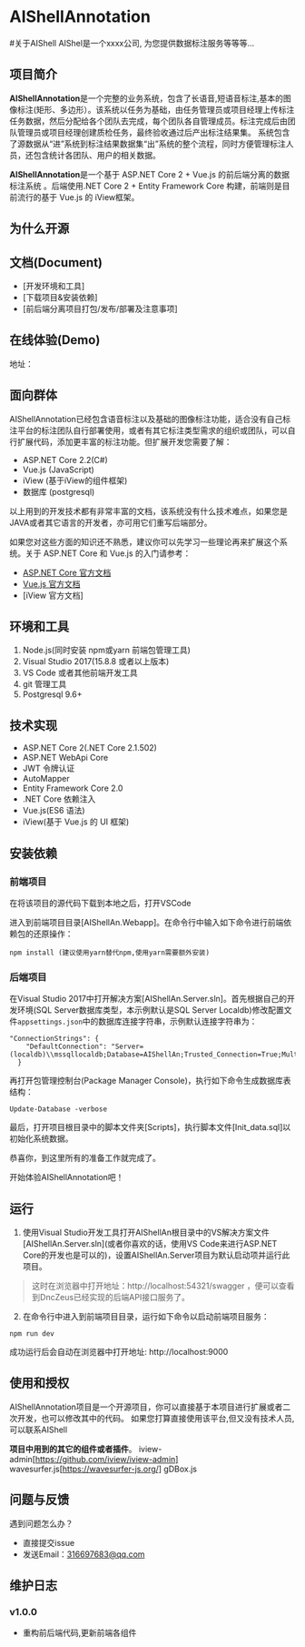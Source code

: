# AIShellAnnotation

#关于AIShell
AIShel是一个xxxx公司, 为您提供数据标注服务等等等...



## 项目简介

**AIShellAnnotation**是一个完整的业务系统，包含了长语音,短语音标注,基本的图像标注(矩形、多边形）。该系统以任务为基础，由任务管理员或项目经理上传标注任务数据，然后分配给各个团队去完成，每个团队各自管理成员。标注完成后由团队管理员或项目经理创建质检任务，最终验收通过后产出标注结果集。 系统包含了源数据从“进”系统到标注结果数据集“出”系统的整个流程，同时方便管理标注人员，还包含统计各团队、用户的相关数据。

**AIShellAnnotation**是一个基于 ASP.NET Core 2 + Vue.js 的前后端分离的数据标注系统 。后端使用.NET Core 2 + Entity Framework Core 构建，前端则是目前流行的基于 Vue.js 的 iView框架。


## 为什么开源



## 文档(Document)

* [开发环境和工具]
* [下载项目&安装依赖]
* [前后端分离项目打包/发布/部署及注意事项]

## 在线体验(Demo)


地址：




## 面向群体

AIShellAnnotation已经包含语音标注以及基础的图像标注功能，适合没有自己标注平台的标注团队自行部署使用，或者有其它标注类型需求的组织或团队，可以自行扩展代码，添加更丰富的标注功能。但扩展开发您需要了解：

- ASP.NET Core 2.2(C#)
- Vue.js (JavaScript)
- iView  (基于iView的组件框架)
- 数据库 (postgresql)

以上用到的开发技术都有非常丰富的文档，该系统没有什么技术难点，如果您是JAVA或者其它语言的开发者，亦可用它们重写后端部分。

如果您对这些方面的知识还不熟悉，建议你可以先学习一些理论再来扩展这个系统。关于 ASP.NET Core 和 Vue.js 的入门请参考：

- [ASP.NET Core 官方文档][2]
- [Vue.js 官方文档][3]
- [iView 官方文档]

## 环境和工具

1. Node.js(同时安装 npm或yarn 前端包管理工具)
2. Visual Studio 2017(15.8.8 或者以上版本)
3. VS Code 或者其他前端开发工具
4. git 管理工具
5. Postgresql 9.6+

## 技术实现

- ASP.NET Core 2(.NET Core 2.1.502)
- ASP.NET WebApi Core
- JWT 令牌认证
- AutoMapper
- Entity Framework Core 2.0
- .NET Core 依赖注入
- Vue.js(ES6 语法)
- iView(基于 Vue.js 的 UI 框架)


## 安装依赖

### 前端项目

在将该项目的源代码下载到本地之后，打开VSCode

进入到前端项目目录[AIShellAn.Webapp]。在命令行中输入如下命令进行前端依赖包的还原操作：

```
npm install (建议使用yarn替代npm,使用yarn需要额外安装)
```



### 后端项目

在Visual Studio 2017中打开解决方案[AIShellAn.Server.sln]。首先根据自己的开发环境(SQL Server数据库类型，本示例默认是SQL Server Localdb)修改配置文件`appsettings.json`中的数据库连接字符串，示例默认连接字符串为：

```
"ConnectionStrings": {
    "DefaultConnection": "Server=(localdb)\\mssqllocaldb;Database=AIShellAn;Trusted_Connection=True;MultipleActiveResultSets=true"
  }
```

再打开包管理控制台(Package Manager Console)，执行如下命令生成数据库表结构：

```
Update-Database -verbose
```

最后，打开项目根目录中的脚本文件夹[Scripts]，执行脚本文件[Init_data.sql]以初始化系统数据。

恭喜你，到这里所有的准备工作就完成了。

开始体验AIShellAnnotation吧！


## 运行

1. 使用Visual Studio开发工具打开AIShellAn根目录中的VS解决方案文件[AIShellAn.Server.sln](或者你喜欢的话，使用VS Code来进行ASP.NET Core的开发也是可以的)，设置AIShellAn.Server项目为默认启动项并运行此项目。

> 这时在浏览器中打开地址：http://localhost:54321/swagger ，便可以查看到DncZeus已经实现的后端API接口服务了。

2. 在命令行中进入到前端项目目录，运行如下命令以启动前端项目服务：

```
npm run dev
```

成功运行后会自动在浏览器中打开地址: http://localhost:9000

## 使用和授权

AIShellAnnotation项目是一个开源项目，你可以直接基于本项目进行扩展或者二次开发，也可以修改其中的代码。
如果您打算直接使用该平台,但又没有技术人员,可以联系AIShell

**项目中用到的其它的组件或者插件**。
iview-admin[https://github.com/iview/iview-admin]
wavesurfer.js[https://wavesurfer-js.org/]
gDBox.js





## 问题与反馈

遇到问题怎么办？

* 直接提交issue
* 发送Email：316697683@qq.com


##	维护日志

### v1.0.0

* 重构前后端代码,更新前端各组件


[1]: https://github.com/iview/iview-admin
[2]: https://docs.microsoft.com/en-us/aspnet/core/?view=aspnetcore-2.2
[3]: https://vuejs.org/

